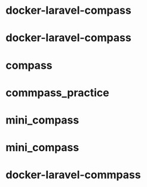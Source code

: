 # docker-laravel-compass
# docker-laravel-compass
# compass
# commpass_practice
# mini_compass
# mini_compass
# docker-laravel-commpass
